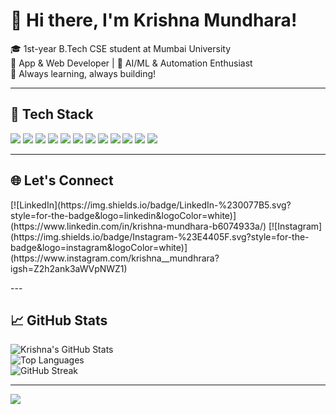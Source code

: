 # 👋 Hi there, I'm Krishna Mundhara!

🎓 1st-year B.Tech CSE student at Mumbai University  
📱 App & Web Developer | 🤖 AI/ML & Automation Enthusiast  
🧠 Always learning, always building!

---

## 🚀 Tech Stack

<p align="left">
  <img src="https://img.shields.io/badge/C-%2300599C.svg?style=flat&logo=c&logoColor=white"/>
  <img src="https://img.shields.io/badge/C++-%2300599C.svg?style=flat&logo=c%2B%2B&logoColor=white"/>
  <img src="https://img.shields.io/badge/Java-%23ED8B00.svg?style=flat&logo=openjdk&logoColor=white"/>
  <img src="https://img.shields.io/badge/Python-3670A0?style=flat&logo=python&logoColor=ffdd54"/>
  <img src="https://img.shields.io/badge/JavaScript-%23323330.svg?style=flat&logo=javascript&logoColor=%23F7DF1E"/>
  <img src="https://img.shields.io/badge/TypeScript-%23007ACC.svg?style=flat&logo=typescript&logoColor=white"/>
  <img src="https://img.shields.io/badge/HTML5-%23E34F26.svg?style=flat&logo=html5&logoColor=white"/>
  
  <img src="https://img.shields.io/badge/TailwindCSS-%2338B2AC.svg?style=flat&logo=tailwind-css&logoColor=white"/>
  <img src="https://img.shields.io/badge/Android-3DDC84?style=flat&logo=android&logoColor=white"/>
  <img src="https://img.shields.io/badge/Firebase-ffca28?style=flat&logo=firebase&logoColor=black"/>
  <img src="https://img.shields.io/badge/MongoDB-%234ea94b.svg?style=flat&logo=mongodb&logoColor=white"/>
  <img src="https://img.shields.io/badge/MySQL-%2300f.svg?style=flat&logo=mysql&logoColor=white"/>
 
</p>

---

## 🌐 Let's Connect
<p align="left">
[![LinkedIn](https://img.shields.io/badge/LinkedIn-%230077B5.svg?style=for-the-badge&logo=linkedin&logoColor=white)](https://www.linkedin.com/in/krishna-mundhara-b6074933a/)  
[![Instagram](https://img.shields.io/badge/Instagram-%23E4405F.svg?style=for-the-badge&logo=instagram&logoColor=white)](https://www.instagram.com/krishna__mundhrara?igsh=Z2h2ank3aWVpNWZ1)  
</p>
---

## 📈 GitHub Stats

![Krishna's GitHub Stats](https://github-readme-stats.vercel.app/api?username=Krishnamundhara&show_icons=true&theme=tokyonight)  
![Top Languages](https://github-readme-stats.vercel.app/api/top-langs/?username=Krishnamundhara&layout=compact&theme=tokyonight)  
![GitHub Streak](https://streak-stats.demolab.com?user=Krishnamundhara&theme=tokyonight)

---

[![](https://visitcount.itsvg.in/api?id=Krishnamundhara&icon=4&color=6)](https://visitcount.itsvg.in)

